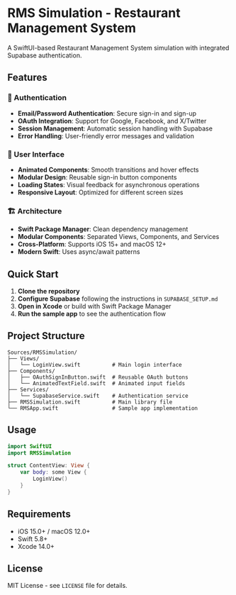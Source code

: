 # RMS Simulation - Restaurant Management System

A SwiftUI-based Restaurant Management System simulation with integrated Supabase authentication.

## Features

### 🔐 Authentication
- **Email/Password Authentication**: Secure sign-in and sign-up
- **OAuth Integration**: Support for Google, Facebook, and X/Twitter
- **Session Management**: Automatic session handling with Supabase
- **Error Handling**: User-friendly error messages and validation

### 🎨 User Interface
- **Animated Components**: Smooth transitions and hover effects
- **Modular Design**: Reusable sign-in button components
- **Loading States**: Visual feedback for asynchronous operations
- **Responsive Layout**: Optimized for different screen sizes

### 🏗️ Architecture
- **Swift Package Manager**: Clean dependency management
- **Modular Components**: Separated Views, Components, and Services
- **Cross-Platform**: Supports iOS 15+ and macOS 12+
- **Modern Swift**: Uses async/await patterns

## Quick Start

1. **Clone the repository**
2. **Configure Supabase** following the instructions in `SUPABASE_SETUP.md`
3. **Open in Xcode** or build with Swift Package Manager
4. **Run the sample app** to see the authentication flow

## Project Structure

```
Sources/RMSSimulation/
├── Views/
│   └── LoginView.swift          # Main login interface
├── Components/
│   ├── OAuthSignInButton.swift  # Reusable OAuth buttons
│   └── AnimatedTextField.swift  # Animated input fields
├── Services/
│   └── SupabaseService.swift    # Authentication service
├── RMSSimulation.swift          # Main library file
└── RMSApp.swift                 # Sample app implementation
```

## Usage

```swift
import SwiftUI
import RMSSimulation

struct ContentView: View {
    var body: some View {
        LoginView()
    }
}
```

## Requirements

- iOS 15.0+ / macOS 12.0+
- Swift 5.8+
- Xcode 14.0+

## License

MIT License - see `LICENSE` file for details.